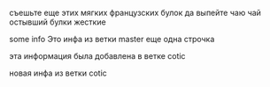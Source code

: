 съешьте еще этих мягких французских булок да выпейте чаю
чай остывший
булки жесткие

some info
Это инфа из ветки master
еще одна строчка

эта информация была добавлена в ветке cotic

новая инфа из ветки cotic